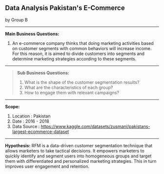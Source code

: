 **Data Analysis Pakistan's E-Commerce**
---
by Group B

---
**Main Business Questions:**
1. An e-commerce company thinks that doing marketing activities based on customer segments with common behaviors will increase income. For this reason, it is aimed to divide customers into segments and determine marketing strategies according to these segments.

---
> **Sub Business Questions:**
> 1. What is the shape of the customer segmentation results?
> 2. What are the characteristics of each group?
> 3. How to engage them with relevant campaigns?

---
**Scope:**
1. Location        : Pakistan
2. Date            : 2016 - 2018
3. Data Source     : https://www.kaggle.com/datasets/zusmani/pakistans-largest-ecommerce-dataset

---
**Hypothesis:**
RFM is a data-driven customer segmentation technique that allows marketers to take tactical decisions. It empowers marketers to quickly identify and segment users into homogeneous groups and target them with differentiated and personalized marketing strategies. This in turn improves user engagement and retention.
